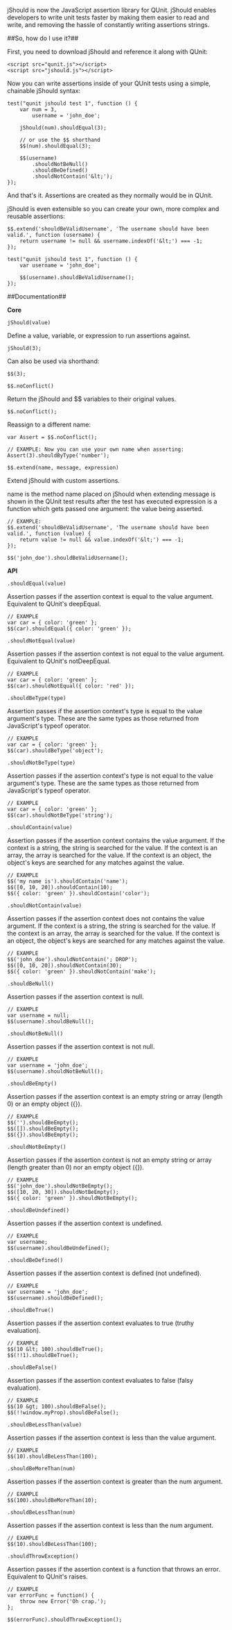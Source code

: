 jShould is now the JavaScript assertion library for QUnit. jShould enables developers to write unit tests faster by making them easier to read and write, and removing the hassle of constantly writing assertions strings.

##So, how do I use it?##

First, you need to download jShould and reference it along with QUnit:

    <script src="qunit.js"></script>
    <script src="jshould.js"></script>

Now you can write assertions inside of your QUnit tests using a simple, chainable jShould syntax:


    test("qunit jshould test 1", function () {
        var num = 3,
            username = 'john_doe';

        jShould(num).shouldEqual(3);

        // or use the $$ shorthand
        $$(num).shouldEqual(3);

        $$(username)
            .shouldNotBeNull()
        	.shouldBeDefined()
        	.shouldNotContain('&lt;');
    });


And that's it. Assertions are created as they normally would be in QUnit.

jShould is even extensible so you can create your own, more complex and reusable assertions:

    $$.extend('shouldBeValidUsername', 'The username should have been valid.', function (username) {
        return username != null && username.indexOf('&lt;') === -1;
    });

    test("qunit jshould test 1", function () {
        var username = 'john_doe';	

        $$(username).shouldBeValidUsername();
    });

##Documentation##

__Core__

`jShould(value)`

Define a value, variable, or expression to run assertions against.

    jShould(3);

Can also be used via shorthand:

    $$(3);


`$$.noConflict()`

Return the jShould and $$ variables to their original values.

    $$.noConflict();

Reassign to a different name:

    var Assert = $$.noConflict();

    // EXAMPLE: Now you can use your own name when asserting:
    Assert(3).shouldByType('number');


`$$.extend(name, message, expression)`

Extend jShould with custom assertions.

name is the method name placed on jShould when extending
message is shown in the QUnit test results after the test has executed
expression is a function which gets passed one argument: the value being asserted.

    // EXAMPLE:
    $$.extend('shouldBeValidUsername', 'The username should have been valid.', function (value) {
        return value != null && value.indexOf('&lt;') === -1;
    });

    $$('john_doe').shouldBeValidUsername();


__API__

`.shouldEqual(value)`

Assertion passes if the assertion context is equal to the value argument.
Equivalent to QUnit's deepEqual.

    // EXAMPLE
    var car = { color: 'green' };
    $$(car).shouldEqual({ color: 'green' });


`.shouldNotEqual(value)`

Assertion passes if the assertion context is not equal to the value argument.
Equivalent to QUnit's notDeepEqual.

    // EXAMPLE
    var car = { color: 'green' };
    $$(car).shouldNotEqual({ color: 'red' });


`.shouldBeType(type)`

Assertion passes if the assertion context's type is equal to the value argument's type.
These are the same types as those returned from JavaScript's typeof operator.

    // EXAMPLE
    var car = { color: 'green' };
    $$(car).shouldBeType('object');


`.shouldNotBeType(type)`

Assertion passes if the assertion context's type is not equal to the value argument's type.
These are the same types as those returned from JavaScript's typeof operator.

    // EXAMPLE
    var car = { color: 'green' };
    $$(car).shouldNotBeType('string');


`.shouldContain(value)`

Assertion passes if the assertion context contains the value argument. If the context is a string,
the string is searched for the value. If the context is an array, the array is searched for the value.
If the context is an object, the object's keys are searched for any matches against the value.

    // EXAMPLE
    $$('my name is').shouldContain('name');
    $$([0, 10, 20]).shouldContain(10);
    $$({ color: 'green' }).shouldContain('color');


`.shouldNotContain(value)`

Assertion passes if the assertion context does not contains the value argument. If the context
is a string, the string is searched for the value. If the context is an array, the array is searched
for the value. If the context is an object, the object's keys are searched for any matches against
the value.

    // EXAMPLE
    $$('john_doe').shouldNotContain('; DROP');
    $$([0, 10, 20]).shouldNotContain(30);
    $$({ color: 'green' }).shouldNotContain('make');


`.shouldBeNull()`

Assertion passes if the assertion context is null.

    // EXAMPLE
    var username = null;
    $$(username).shouldBeNull();


`.shouldNotBeNull()`

Assertion passes if the assertion context is not null.

    // EXAMPLE
    var username = 'john_doe';
    $$(username).shouldNotBeNull();


`.shouldBeEmpty()`

Assertion passes if the assertion context is an empty string or array (length 0) or an empty
object ({}).

    // EXAMPLE
    $$('').shouldBeEmpty();
    $$([]).shouldBeEmpty();
    $$({}).shouldBeEmpty();


`.shouldNotBeEmpty()`

Assertion passes if the assertion context is not an empty string or array (length greater than 0)
nor an empty object ({}).

    // EXAMPLE
    $$('john_doe').shouldNotBeEmpty();
    $$([10, 20, 30]).shouldNotBeEmpty();
    $$({ color: 'green' }).shouldNotBeEmpty();


`.shouldBeUndefined()`

Assertion passes if the assertion context is undefined.

    // EXAMPLE
    var username;
    $$(username).shouldBeUndefined();


`.shouldBeDefined()`

Assertion passes if the assertion context is defined (not undefined).

    // EXAMPLE
    var username = 'john_doe';
    $$(username).shouldBeDefined();


`.shouldBeTrue()`

Assertion passes if the assertion context evaluates to true (truthy evaluation).

    // EXAMPLE
    $$(10 &lt; 100).shouldBeTrue();
    $$(!!1).shouldBeTrue();


`.shouldBeFalse()`

Assertion passes if the assertion context evaluates to false (falsy evaluation).

    // EXAMPLE
    $$(10 &gt; 100).shouldBeFalse();
    $$(!!window.myProp).shouldBeFalse();


`.shouldBeLessThan(value)`

Assertion passes if the assertion context is less than the value argument.

    // EXAMPLE
    $$(10).shouldBeLessThan(100);


`.shouldBeMoreThan(num)`

Assertion passes if the assertion context is greater than the num argument.

    // EXAMPLE
    $$(100).shouldBeMoreThan(10);


`.shouldBeLessThan(num)`

Assertion passes if the assertion context is less than the num argument.

    // EXAMPLE
    $$(10).shouldBeLessThan(100);


`.shouldThrowException()`

Assertion passes if the assertion context is a function that throws an error.
Equivalent to QUnit's raises.

    // EXAMPLE
    var errorFunc = function() {
        throw new Error('Oh crap.');
    };

    $$(errorFunc).shouldThrowException();

